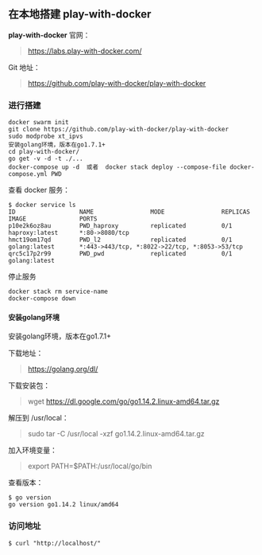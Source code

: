 ## 在本地搭建 play-with-docker

**play-with-docker** 官网：

> https://labs.play-with-docker.com/

Git 地址：

> https://github.com/play-with-docker/play-with-docker

### 进行搭建

```
docker swarm init
git clone https://github.com/play-with-docker/play-with-docker
sudo modprobe xt_ipvs
安装golang环境，版本在go1.7.1+
cd play-with-docker/
go get -v -d -t ./...
docker-compose up -d  或者  docker stack deploy --compose-file docker-compose.yml PWD
```

查看 docker 服务：

```shell
$ docker service ls
ID                  NAME                MODE                REPLICAS            IMAGE               PORTS
p10e2k6oz8au        PWD_haproxy         replicated          0/1                 haproxy:latest      *:80->8080/tcp
hmct19om17qd        PWD_l2              replicated          0/1                 golang:latest       *:443->443/tcp, *:8022->22/tcp, *:8053->53/tcp
qrc5c17p2r99        PWD_pwd             replicated          0/1                 golang:latest
```

停止服务

```
docker stack rm service-name
docker-compose down
```

#### 安装golang环境

安装golang环境，版本在go1.7.1+

下载地址：

> https://golang.org/dl/

下载安装包：

> wget https://dl.google.com/go/go1.14.2.linux-amd64.tar.gz

解压到 /usr/local：

> sudo tar -C /usr/local -xzf go1.14.2.linux-amd64.tar.gz

加入环境变量：

> export PATH=$PATH:/usr/local/go/bin

查看版本：

```shell
$ go version
go version go1.14.2 linux/amd64
```

### 访问地址

```shell
$ curl "http://localhost/"
```



